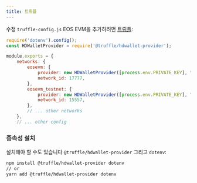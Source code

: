 ```yaml
---
title: 트뤼플
---
```


수정 `truffle-config.js` EOS EVM을 추가하려면 [트뤼플](https://www.trufflesuite.com/):

```javascript
require('dotenv').config();
const HDWalletProvider = require('@truffle/hdwallet-provider');

module.exports = {
    networks: {
        eosevm: {
            provider: new HDWalletProvider([process.env.PRIVATE_KEY], "https://api.evm.eosnetwork.com"),
            network_id: 17777,
        },
        eosevm_testnet: {
            provider: new HDWalletProvider([process.env.PRIVATE_KEY], "https://api.testnet.evm.eosnetwork.com"),
            network_id: 15557,
        },
        // ... other networks
    },
    // ... other config
```

### 종속성 설치

설치해야 할 수도 있습니다 `@truffle/hdwallet-provider` 그리고 `dotenv`:

```bash
npm install @truffle/hdwallet-provider dotenv
// or
yarn add @truffle/hdwallet-provider dotenv
```

